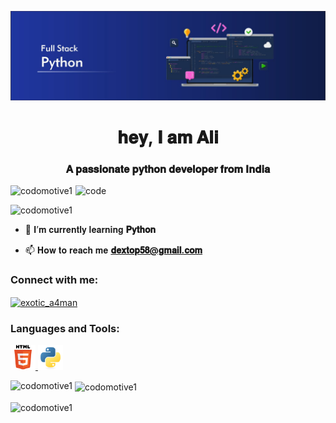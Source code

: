 ![logo](https://github.com/codomotive1/codomotive1/blob/main/banner_image_1712746016198)
<h1 align="center">𝐡𝐞𝐲, 𝐈 𝐚𝐦 𝐀𝐥𝐢</h1>
<h3 align="center">𝐀 𝐩𝐚𝐬𝐬𝐢𝐨𝐧𝐚𝐭𝐞 𝐩𝐲𝐭𝐡𝐨𝐧 𝐝𝐞𝐯𝐞𝐥𝐨𝐩𝐞𝐫 𝐟𝐫𝐨𝐦 𝐈𝐧𝐝𝐢𝐚</h3>

<img align = "right" alt = "code" width = "400"  src = "https://www.codeias.com/wp-content/uploads/2019/12/mdadain-qdimg-cdda59d626dc8asdasd6397fe45080e6e9c7d027ddasd.gif">

<p align="left"> <img src="https://komarev.com/ghpvc/?username=codomotive1&label=Profile%20views&color=0e75b6&style=flat" alt="codomotive1" /> </p>

<p align="left"> <img src="https://komarev.com/ghpvc/?username=codomotive1&label=Profile%20views&color=0e75b6&style=flat" alt="codomotive1" /> </p>

- 🌱 𝐈’𝐦 𝐜𝐮𝐫𝐫𝐞𝐧𝐭𝐥𝐲 𝐥𝐞𝐚𝐫𝐧𝐢𝐧𝐠 **𝐏𝐲𝐭𝐡𝐨𝐧**

- 📫 𝐇𝐨𝐰 𝐭𝐨 𝐫𝐞𝐚𝐜𝐡 𝐦𝐞 **𝐝𝐞𝐱𝐭𝐨𝐩𝟓𝟖@𝐠𝐦𝐚𝐢𝐥.𝐜𝐨𝐦**

<h3 align="left">Connect with me:</h3>
<p align="left">
<a href="https://instagram.com/exotic_a4man" target="blank"><img align="center" src="https://raw.githubusercontent.com/rahuldkjain/github-profile-readme-generator/master/src/images/icons/Social/instagram.svg" alt="exotic_a4man" height="30" width="40" /></a>
</p>

<h3 align="left">Languages and Tools:</h3>
<p align="left"> <a href="https://www.w3.org/html/" target="_blank" rel="noreferrer"> <img src="https://raw.githubusercontent.com/devicons/devicon/master/icons/html5/html5-original-wordmark.svg" alt="html5" width="40" height="40"/> </a> <a href="https://www.python.org" target="_blank" rel="noreferrer"> <img src="https://raw.githubusercontent.com/devicons/devicon/master/icons/python/python-original.svg" alt="python" width="40" height="40"/> </a> </p>

<p><img align="left" src="https://github-readme-stats.vercel.app/api/top-langs?username=codomotive1&show_icons=true&locale=en&layout=compact" alt="codomotive1" /></p>

<p>&nbsp;<img align="center" src="https://github-readme-stats.vercel.app/api?username=codomotive1&show_icons=true&locale=en" alt="codomotive1" /></p>

<p><img align="center" src="https://github-readme-streak-stats.herokuapp.com/?user=codomotive1&" alt="codomotive1" /></p>
